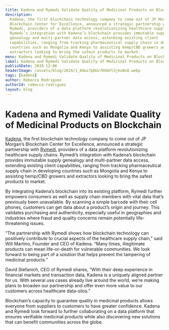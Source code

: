 ```yaml
---
title: Kadena and Rymedi Validate Quality of Medicinal Products on Blockchain
description:
  Kadena, the first blockchain technology company to come out of JP Morgan’s
  Blockchain Center for Excellence, announced a strategic partnership with
  Rymedi, providers of a data platform revolutionizing healthcare supply chains.
  Rymedi’s integration with Kadena’s blockchain provides immutable supply
  genealogy and multi-partner data access, extending existing client
  capabilities, ranging from tracking pharmaceutical supply chain in developing
  countries such as Mongolia and Kenya to assisting hemp/CBD growers and
  extractors looking to bring the safest products to market.
menu: Kadena and Rymedi Validate Quality of Medicinal Products on Blockchain
label: Kadena and Rymedi Validate Quality of Medicinal Products on Blockchain
publishDate: 2019-12-06
headerImage: /assets/blog/2019/1_8dws7pDUv76OAVl5jkxWsQ.webp
tags: [kadena]
author: Rebecca Rodriguez
authorId: rebecca.rodriguez
layout: blog
---
```


# Kadena and Rymedi Validate Quality of Medicinal Products on Blockchain

[Kadena](http://www.kadena.io/), the first blockchain technology company to come
out of JP Morgan’s Blockchain Center for Excellence, announced a strategic
partnership with [Rymedi](https://www.rymedi.com/), providers of a data platform
revolutionizing healthcare supply chains. Rymedi’s integration with Kadena’s
blockchain provides immutable supply genealogy and multi-partner data access,
extending existing client capabilities, ranging from tracking pharmaceutical
supply chain in developing countries such as Mongolia and Kenya to assisting
hemp/CBD growers and extractors looking to bring the safest products to market.

By integrating Kadena’s blockchain into its existing platform, Rymedi further
empowers consumers as well as supply chain members with vital data that’s
previously been unavailable. By scanning a simple barcode with their cell
phones, customers can get data about a product’s origin and journey. This
validates purchasing and authenticity, especially useful in geographies and
industries where fraud and quality concerns remain potentially life-threatening
issues.

“The partnership with Rymedi shows how blockchain technology can positively
contribute to crucial aspects of the healthcare supply chain,” said Will
Martino, Founder and CEO of Kadena. “Many times, illegitimate products can mean
life-or-death for vulnerable communities. We look forward to being part of a
solution that helps prevent the tampering of medicinal products.”

David Stefanich, CEO of Rymedi shares, “With their deep experience in financial
markets and transaction data, Kadena is a uniquely aligned partner for us. With
several use cases already live around the world, we’re making plans to broaden
our partnership and offer even more value to our customers across healthcare
data-silos.”

Blockchain’s capacity to guarantee quality in medicinal products allows everyone
from suppliers to customers to have greater confidence. Kadena and Rymedi look
forward to further collaborating on a data platform that ensures verifiable
medicinal products while also discovering new solutions that can benefit
communities across the globe.
